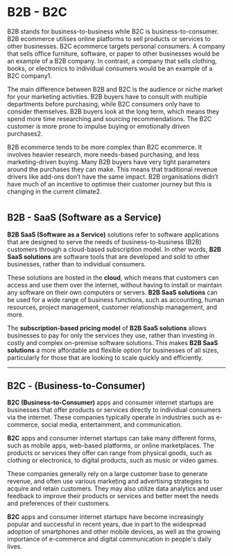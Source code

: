 # B2B - B2C
B2B stands for business-to-business while B2C is business-to-consumer. B2B ecommerce utilises online platforms to sell products or services to other businesses. B2C ecommerce targets personal consumers. A company that sells office furniture, software, or paper to other businesses would be an example of a B2B company. In contrast, a company that sells clothing, books, or electronics to individual consumers would be an example of a B2C company1.

The main difference between B2B and B2C is the audience or niche market for your marketing activities. B2B buyers have to consult with multiple departments before purchasing, while B2C consumers only have to consider themselves. B2B buyers look at the long term, which means they spend more time researching and sourcing recommendations. The B2C customer is more prone to impulse buying or emotionally driven purchases2.

B2B ecommerce tends to be more complex than B2C ecommerce. It involves heavier research, more needs-based purchasing, and less marketing-driven buying. Many B2B buyers have very tight parameters around the purchases they can make. This means that traditional revenue drivers like add-ons don’t have the same impact. B2B organisations didn’t have much of an incentive to optimise their customer journey but this is changing in the current climate2.

#

## B2B - SaaS (Software as a Service)
**B2B SaaS (Software as a Service)** solutions refer to software applications that are designed to serve the needs of business-to-business (B2B) customers through a cloud-based subscription model. In other words, **B2B SaaS solutions** are software tools that are developed and sold to other businesses, rather than to individual consumers.

These solutions are hosted in the **cloud**, which means that customers can access and use them over the internet, without having to install or maintain any software on their own computers or servers. **B2B SaaS solutions** can be used for a wide range of business functions, such as accounting, human resources, project management, customer relationship management, and more.

The **subscription-based pricing model** of **B2B SaaS solutions** allows businesses to pay for only the services they use, rather than investing in costly and complex on-premise software solutions. This makes **B2B SaaS solutions** a more affordable and flexible option for businesses of all sizes, particularly for those that are looking to scale quickly and efficiently.

---

## B2C - (Business-to-Consumer)
**B2C (Business-to-Consumer)** apps and consumer internet startups are businesses that offer products or services directly to individual consumers via the internet. These companies typically operate in industries such as e-commerce, social media, entertainment, and communication.

**B2C** apps and consumer internet startups can take many different forms, such as mobile apps, web-based platforms, or online marketplaces. The products or services they offer can range from physical goods, such as clothing or electronics, to digital products, such as music or video games.

These companies generally rely on a large customer base to generate revenue, and often use various marketing and advertising strategies to acquire and retain customers. They may also utilize data analytics and user feedback to improve their products or services and better meet the needs and preferences of their customers.

**B2C** apps and consumer internet startups have become increasingly popular and successful in recent years, due in part to the widespread adoption of smartphones and other mobile devices, as well as the growing importance of e-commerce and digital communication in people's daily lives.
